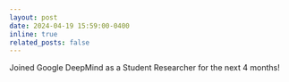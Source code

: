 ```yaml
---
layout: post
date: 2024-04-19 15:59:00-0400
inline: true
related_posts: false
---
```


Joined Google DeepMind as a Student Researcher for the next 4 months!
